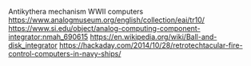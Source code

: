 
Antikythera mechanism
WWII computers
https://www.analogmuseum.org/english/collection/eai/tr10/
https://www.si.edu/object/analog-computing-component-integrator:nmah_690615
https://en.wikipedia.org/wiki/Ball-and-disk_integrator
https://hackaday.com/2014/10/28/retrotechtacular-fire-control-computers-in-navy-ships/